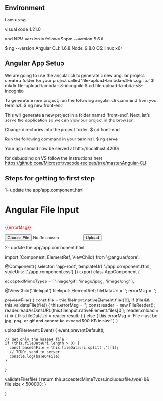 ## Environment

I am using 

visual code 1.21.0

and NPM version is follows
$npm --version
5.6.0

$ ng --version
Angular CLI: 1.6.8
Node: 9.8.0
OS: linux x64

## Angular App Setup
We are going to use the angular cli to generate a new angular project. 
create a folder for your project called 'file-upload-lambda-s3-incognito'
$ mkdir file-upload-lambda-s3-incognito
$ cd file-upload-lambda-s3-incognito

To generate a new project, run the following angular cli command from your terminal.
$ ng new front-end

This will generate a new project in a folder named ‘front-end’. Next, let’s serve the application so we can view our project in the browser.

Change directories into the project folder.
$ cd front-end

Run the following command in your terminal.
$ ng serve

Your app should now be served at http://localhost:4200/

for debugging on VS follow the instructions here https://github.com/Microsoft/vscode-recipes/tree/master/Angular-CLI

## Steps for getting to first step

1- update the app/app.component.html

<h1>Angular File Input</h1>
<!-- IMG preview -->
<img [src]="fileDataUri">

<p *ngIf="errorMsg" style="color:red">{{errorMsg}}</p>

<!-- Form with submit method and template variable (#fileInput) -->
<form (submit)="uploadFile($event)">
  <input
    type="file"
    (change)="previewFile()"
    #fileInput
  >
  <button
    type="submit"
    [disabled]="fileDataUri.length === 0"
  >Upload</button>
</form>

2- update the app/app.component.html

import {Component, ElementRef, ViewChild} from '@angular/core';

@Component({
  selector: 'app-root',
  templateUrl: './app.component.html',
  styleUrls: ['./app.component.css']
})
export class AppComponent {

  acceptedMimeTypes = [
    'image/gif',
    'image/jpeg',
    'image/png'
  ];

  @ViewChild('fileInput') fileInput: ElementRef;
  fileDataUri = '';
  errorMsg = '';

  previewFile() {
    const file = this.fileInput.nativeElement.files[0];
    if (file && this.validateFile(file)) {
      this.errorMsg = '';
      const reader = new FileReader();
      reader.readAsDataURL(this.fileInput.nativeElement.files[0]);
      reader.onload = () => {
        this.fileDataUri = reader.result;
      }
    } else {
      this.errorMsg = 'File must be jpg, png, or gif and cannot be exceed 500 KB in size'
    }
  }

  uploadFile(event: Event) {
    event.preventDefault();

    // get only the base64 file
    if (this.fileDataUri.length > 0) {
      const base64File = this.fileDataUri.split(',')[1];
      // TODO: send to server
      console.log(base64File);
    }

  }

  validateFile(file) {
    return this.acceptedMimeTypes.includes(file.type) && file.size < 500000;
  }

}
